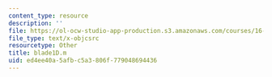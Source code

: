 ```yaml
---
content_type: resource
description: ''
file: https://ol-ocw-studio-app-production.s3.amazonaws.com/courses/16-90-computational-methods-in-aerospace-engineering-spring-2014/ed4ee40a5afbc5a3806f779048694436_blade1D.m
file_type: text/x-objcsrc
resourcetype: Other
title: blade1D.m
uid: ed4ee40a-5afb-c5a3-806f-779048694436
---
```

